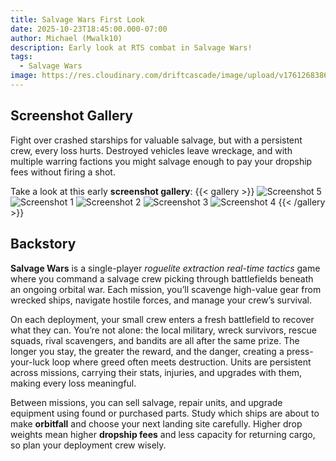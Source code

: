```yaml
---
title: Salvage Wars First Look
date: 2025-10-23T18:45:00.000-07:00
author: Michael (Mwalk10)
description: Early look at RTS combat in Salvage Wars!
tags:
  - Salvage Wars
image: https://res.cloudinary.com/driftcascade/image/upload/v1761268386/screenshot-50_cihkto.png
---
```

## Screenshot Gallery
Fight over crashed starships for valuable salvage, but with a persistent crew, every loss hurts. Destroyed vehicles leave wreckage, and with multiple warring factions you might salvage enough to pay your dropship fees without firing a shot.

Take a look at this early **screenshot gallery**:
{{< gallery >}}
![Screenshot 5](https://res.cloudinary.com/driftcascade/image/upload/v1761269580/screenshot-59_yjnmzr.png)
![Screenshot 1](https://res.cloudinary.com/driftcascade/image/upload/v1761268387/screenshot-60_igqnmr.png)
![Screenshot 2](https://res.cloudinary.com/driftcascade/image/upload/v1761268386/screenshot-50_cihkto.png)
![Screenshot 3](https://res.cloudinary.com/driftcascade/image/upload/v1761268386/screenshot-54_sjntjg.png)
![Screenshot 4](https://res.cloudinary.com/driftcascade/image/upload/v1761268388/screenshot-44_kbk3s0.png)
{{< /gallery >}}

## Backstory

**Salvage Wars** is a single-player *roguelite extraction real-time tactics* game where you command a salvage crew picking through battlefields beneath an ongoing orbital war. Each mission, you’ll scavenge high-value gear from wrecked ships, navigate hostile forces, and manage your crew’s survival.

On each deployment, your small crew enters a fresh battlefield to recover what they can. You’re not alone: the local military, wreck survivors, rescue squads, rival scavengers, and bandits are all after the same prize. The longer you stay, the greater the reward, and the danger, creating a press-your-luck loop where greed often meets destruction. Units are persistent across missions, carrying their stats, injuries, and upgrades with them, making every loss meaningful.

Between missions, you can sell salvage, repair units, and upgrade equipment using found or purchased parts. Study which ships are about to make **orbitfall** and choose your next landing site carefully. Higher drop weights mean higher **dropship fees** and less capacity for returning cargo, so plan your deployment crew wisely.
